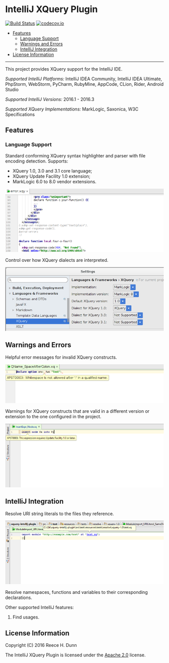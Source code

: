 # IntelliJ XQuery Plugin

[![Build Status](https://travis-ci.org/rhdunn/xquery-intellij-plugin.svg)](https://travis-ci.org/rhdunn/xquery-intellij-plugin)
[![codecov.io](https://codecov.io/github/rhdunn/xquery-intellij-plugin/coverage.svg)](https://codecov.io/github/rhdunn/xquery-intellij-plugin)

- [Features](#features)
  - [Language Support](#language-support)
  - [Warnings and Errors](#warnings-and-errors)
  - [IntelliJ Integration](#intellij-integration)
- [License Information](#license-information)

----------

This project provides XQuery support for the IntelliJ IDE.

_Supported IntelliJ Platforms:_ IntelliJ IDEA Community, IntelliJ IDEA Ultimate,
PhpStorm, WebStorm, PyCharm, RubyMine, AppCode, CLion, Rider, Android Studio

_Supported IntelliJ Versions:_ 2016.1 - 2016.3

_Supported XQuery Implementations:_ MarkLogic, Saxonica, W3C Specifications

## Features

### Language Support

Standard conforming XQuery syntax highlighter and parser with file encoding
detection. Supports:

*  XQuery 1.0, 3.0 and 3.1 core language;
*  XQuery Update Facility 1.0 extension;
*  MarkLogic 6.0 to 8.0 vendor extensions.

![Syntax Highlighting](images/syntax-highlighting.png)

Control over how XQuery dialects are interpreted.

![XQuery Settings](images/xquery-settings.png)

## Warnings and Errors

Helpful error messages for invalid XQuery constructs.

![Error Messages](images/error-messages.png)

Warnings for XQuery constructs that are valid in a different version or extension
to the one configured in the project.

![Require Different Version](images/require-different-version.png)

## IntelliJ Integration

Resolve URI string literals to the files they reference.

![Resolve URI Literals](images/resolve-uriliteral.png)

Resolve namespaces, functions and variables to their corresponding declarations.

Other supported IntelliJ features:

1.  Find usages.

## License Information

Copyright (C) 2016 Reece H. Dunn

The IntelliJ XQuery Plugin is licensed under the [Apache 2.0](LICENSE)
license.
